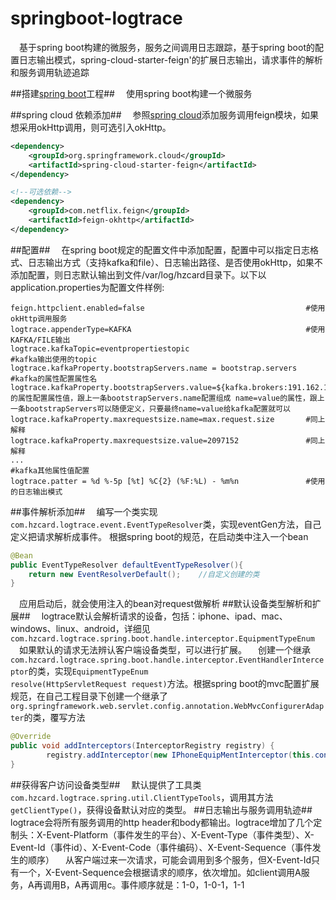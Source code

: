 # springboot-logtrace
&#8195;基于spring boot构建的微服务，服务之间调用日志跟踪，基于spring boot的配置日志输出模式，spring-cloud-starter-feign'的扩展日志输出，请求事件的解析和服务调用轨迹追踪

##搭建[spring boot](http://projects.spring.io/spring-boot/)工程##
&#8195;使用spring boot构建一个微服务

##spring cloud 依赖添加##
&#8195;参照[spring cloud](http://projects.spring.io/spring-cloud/)添加服务调用feign模块，如果想采用okHttp调用，则可选引入okHttp。
```xml
<dependency>
	<groupId>org.springframework.cloud</groupId>
	<artifactId>spring-cloud-starter-feign</artifactId>
</dependency>

<!--可选依赖-->
<dependency>
	<groupId>com.netflix.feign</groupId>
	<artifactId>feign-okhttp</artifactId>
</dependency>
```
##配置##
&#8195;在spring boot规定的配置文件中添加配置，配置中可以指定日志格式、日志输出方式（支持kafka和file）、日志输出路径、是否使用okHttp，如果不添加配置，则日志默认输出到文件/var/log/hzcard目录下。以下以application.properties为配置文件样例:
```properties
feign.httpclient.enabled=false                                    #使用okHttp调用服务
logtrace.appenderType=KAFKA                                       #使用KAFKA/FILE输出
logtrace.kafkaTopic=eventpropertiestopic                          #kafka输出使用的topic
logtrace.kafkaProperty.bootstrapServers.name = bootstrap.servers  #kafka的属性配置属性名
logtrace.kafkaProperty.bootstrapServers.value=${kafka.brokers:191.162.102.208:9092}#kafka的属性配置属性值，跟上一条bootstrapServers.name配置组成 name=value的属性，跟上一条bootstrapServers可以随便定义，只要最终name=value给kafka配置就可以
logtrace.kafkaProperty.maxrequestsize.name=max.request.size       #同上解释
logtrace.kafkaProperty.maxrequestsize.value=2097152               #同上解释
...                                                               #kafka其他属性值配置
logtrace.patter = %d %-5p [%t] %C{2} (%F:%L) - %m%n               #使用的日志输出模式
```
##事件解析添加##
&#8195;编写一个类实现<code>com.hzcard.logtrace.event.EventTypeResolver</code>类，实现eventGen方法，自己定义把请求解析成事件。
根据spring boot的规范，在启动类中注入一个bean
```java
@Bean
public EventTypeResolver defaultEventTypeResolver(){
	return new EventResolverDefault();    //自定义创建的类
}
```
&#8195;应用启动后，就会使用注入的bean对request做解析
##默认设备类型解析和扩展##
&#8195;logtrace默认会解析请求的设备，包括：iphone、ipad、mac、windows、linux、android，详细见<code>com.hzcard.logtrace.spring.boot.handle.interceptor.EquipmentTypeEnum</code>
&#8195;如果默认的请求无法辨认客户端设备类型，可以进行扩展。
&#8195;创建一个继承<code>com.hzcard.logtrace.spring.boot.handle.interceptor.EventHandlerInterceptor</code>的类，实现<code>EquipmentTypeEnum resolve(HttpServletRequest request)</code>方法。根据spring boot的mvc配置扩展规范，在自己工程目录下创建一个继承了<code>org.springframework.web.servlet.config.annotation.WebMvcConfigurerAdapter</code>的类，覆写方法
```java
@Override
public void addInterceptors(InterceptorRegistry registry) {
    	registry.addInterceptor(new IPhoneEquipMentInterceptor(this.context));  //继承了EventHandlerInterceptor的类*
}
```
##获得客户访问设备类型##
&#8195;默认提供了工具类<code>com.hzcard.logtrace.spring.util.ClientTypeTools</code>，调用其方法<code>getClientType()</code>，获得设备默认对应的类型。
##日志输出与服务调用轨迹##
&#8195;logtrace会将所有服务调用的http header和body都输出。logtrace增加了几个定制头：X-Event-Platform（事件发生的平台）、X-Event-Type（事件类型）、X-Event-Id（事件id）、X-Event-Code（事件编码）、X-Event-Sequence（事件发生的顺序）
&#8195;从客户端过来一次请求，可能会调用到多个服务，但X-Event-Id只有一个，X-Event-Sequence会根据请求的顺序，依次增加。如client调用A服务，A再调用B，A再调用c。事件顺序就是：1-0，1-0-1，1-1

